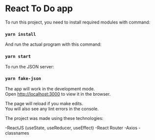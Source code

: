 # React To Do app

To run this project, you need to install required modules with command:

### `yarn install`

And run the actual program with this command:

### `yarn start`

To run the JSON server:

### `yarn fake-json`

The app will work in the development mode.\
Open [http://localhost:3000](http://localhost:3000) to view it in the browser.

The page will reload if you make edits.\
You will also see any lint errors in the console.

The project was made using these technologies:

-ReactJS (useState, useReducer, useEffect)
-React Router
-Axios
-classnames
